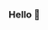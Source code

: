 ### Hello 👋

<!--
**fomightez/fomightez** is a ✨ _special_ ✨ repository because its `README.md` (this file) appears on your GitHub profile.

Hi, I'm Wayne. I like to help bench biologists learn how to handle data better using Python and R.

Find me around the web 🌎:

- Sharing information and Learning and posting on [Twitter](https://twitter.com/fomightez) 
- Posting on [Proteopedia](https://proteopedia.org/wiki/index.php/User:Wayne_Decatur#Some_Proteopedia_Pages_to_Which_I.27ve_Contributed)🥼
- Helping at the [Jupyter Community Discourse Forum](https://discourse.jupyter.org/u/fomightez)
- Helping folks at [StackOverflow](https://stackoverflow.com/users/8508004/wayne)
